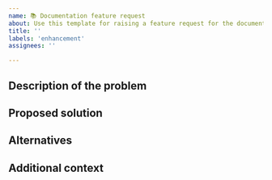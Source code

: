 ```yaml
---
name: 📚 Documentation feature request
about: Use this template for raising a feature request for the documentation site.
title: ''
labels: 'enhancement'
assignees: ''

---
```


## Description of the problem
<!-- Is your feature request related to a problem? Please describe. Ex. I'm always frustrated when [...] -->

## Proposed solution
<!-- Describe the solution you'd like. -->

## Alternatives
<!-- Describe any alternative solutions or features you've considered. -->

## Additional context
<!-- Add any other context or screenshots about the feature request here. -->

